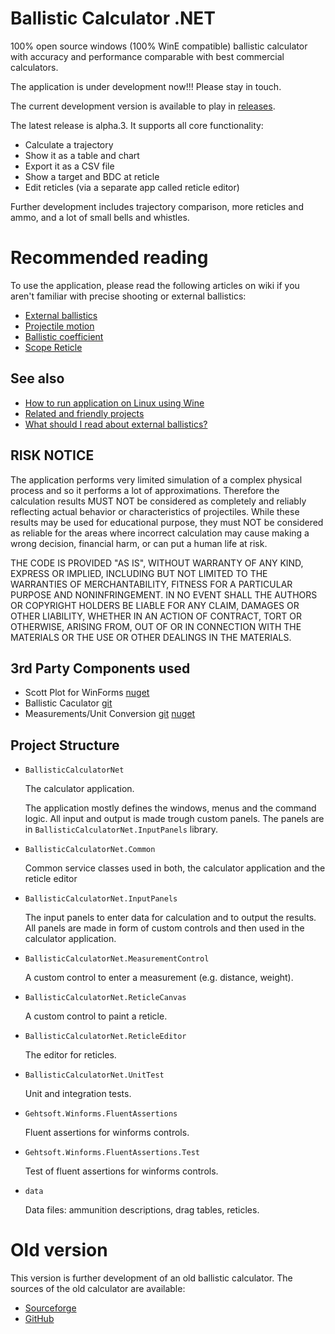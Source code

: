 # Ballistic Calculator .NET

100% open source windows (100% WinE compatible) ballistic calculator with accuracy and performance comparable with best commercial calculators.

The application is under development now!!! Please stay in touch. 

The current development version is available to play in [releases](https://github.com/nikolaygekht/ballistic.calculator.app/releases). 

The latest release is alpha.3. It supports all core functionality:
* Calculate a trajectory
* Show it as a table and chart
* Export it as a CSV file
* Show a target and BDC at reticle
* Edit reticles (via a separate app called reticle editor)

Further development includes trajectory comparison, more reticles and ammo, and a lot of small bells and whistles. 

# Recommended reading 

To use the application, please read the following articles on wiki if you aren't familiar with precise shooting or external ballistics:

* [External ballistics](https://en.wikipedia.org/wiki/External_ballistics)
* [Projectile motion](https://en.wikipedia.org/wiki/Projectile_motion)
* [Ballistic coefficient](https://en.wikipedia.org/wiki/Ballistic_coefficient)
* [Scope Reticle](https://en.wikipedia.org/wiki/Reticle)

## See also

* [How to run application on Linux using Wine](https://github.com/nikolaygekht/ballistic.calculator.app/wiki/How-to-run-application-on-Linux-using-Wine)
* [Related and friendly projects](https://github.com/nikolaygekht/ballistic.calculator.app/wiki/Related-and-friendly-projects)
* [What should I read about external ballistics?](https://github.com/nikolaygekht/ballistic.calculator.app/wiki/What-should-I-read-about-external-ballistics%3F)


## RISK NOTICE

The application performs very limited simulation of a complex physical process and so it performs a lot of approximations. Therefore the calculation results MUST NOT be considered as completely and reliably reflecting actual behavior or characteristics of projectiles. While these results may be used for educational purpose, they must NOT be considered as reliable for the areas where incorrect calculation may cause making a wrong decision, financial harm, or can put a human life at risk.

THE CODE IS PROVIDED "AS IS", WITHOUT WARRANTY OF ANY KIND, EXPRESS OR IMPLIED, INCLUDING BUT NOT LIMITED TO THE WARRANTIES OF MERCHANTABILITY, FITNESS FOR A PARTICULAR PURPOSE AND NONINFRINGEMENT. IN NO EVENT SHALL THE AUTHORS OR COPYRIGHT HOLDERS BE LIABLE FOR ANY CLAIM, DAMAGES OR OTHER LIABILITY, WHETHER IN AN ACTION OF CONTRACT, TORT OR OTHERWISE, ARISING FROM, OUT OF OR IN CONNECTION WITH THE MATERIALS OR THE USE OR OTHER DEALINGS IN THE MATERIALS.


## 3rd Party Components used

* Scott Plot for WinForms [nuget](https://www.nuget.org/packages/ScottPlot.WinForms)
* Ballistic Caculator [git](https://github.com/gehtsoft-usa/BallisticCalculator1)
* Measurements/Unit Conversion [git](https://github.com/gehtsoft-usa/Gehtsoft.Measurements) [nuget](https://www.nuget.org/packages/Gehtsoft.Measurements)

## Project Structure

* `BallisticCalculatorNet`
  
  The calculator application. 

  The application mostly defines the windows, menus and the command logic. All input and output is made trough custom panels. 
  The panels are in `BallisticCalculatorNet.InputPanels` library.

* `BallisticCalculatorNet.Common`

  Common service classes used in both, the calculator application and the reticle editor

* `BallisticCalculatorNet.InputPanels`

  The input panels to enter data for calculation and to output the results.  
  All panels are made in form of custom controls and then used in the calculator application.

* `BallisticCalculatorNet.MeasurementControl`

   A custom control to enter a measurement (e.g. distance, weight).

* `BallisticCalculatorNet.ReticleCanvas`

   A custom control to paint a reticle.

* `BallisticCalculatorNet.ReticleEditor`
 
   The editor for reticles. 

* `BallisticCalculatorNet.UnitTest`
 
   Unit and integration tests.

* `Gehtsoft.Winforms.FluentAssertions`

  Fluent assertions for winforms controls.

* `Gehtsoft.Winforms.FluentAssertions.Test`

  Test of fluent assertions for winforms controls.
  
* `data`

   Data files: ammunition descriptions, drag tables, reticles. 


# Old version

This version is further development of an old ballistic calculator. The sources of the old calculator are available:
* [Sourceforge](https://sourceforge.net/projects/ballisticcalculator/)
* [GitHub](https://github.com/nikolaygekht/ballistic.calculator.app.old)
